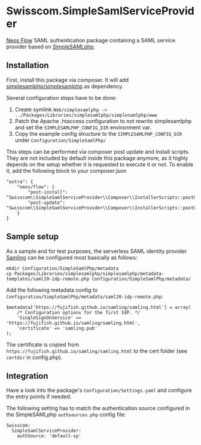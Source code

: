 # Swisscom.SimpleSamlServiceProvider
[Neos Flow](https://flow.neos.io/) SAML authentication package containing a SAML service provider based on [SimpleSAMLphp](https://simplesamlphp.org).

## Installation

First, install this package via composer. It will add [simplesamlphp/simplesamlphp](https://github.com/simplesamlphp/simplesamlphp) as dependency.
 
Several configuration steps have to be done:

1. Create symlink `Web/simplesamlphp -> ../Packages/Libraries/simplesamlphp/simplesamlphp/www`
2. Patch the Apache .htaccess configuration to not rewrite simplesamlphp and set the `SIMPLESAMLPHP_CONFIG_DIR` environment var.
3. Copy the example config structure to the `SIMPLESAMLPHP_CONFIG_DIR` under `Configuration/SimpleSamlPhp/`

This steps can be performed via composer post update and install scripts. They are not included by default inside this package anymore, as it highly depends on the setup whether it is requested to execute it or not.
To enable it, add the following block to your composer.json

    "extra": {
        "neos/flow": {
            "post-install": "Swisscom\\SimpleSamlServiceProvider\\Composer\\InstallerScripts::postUpdateAndInstall",
            "post-update": "Swisscom\\SimpleSamlServiceProvider\\Composer\\InstallerScripts::postUpdateAndInstall"
        }
    }

## Sample setup

As a sample and for test purposes, the serverless SAML identity provider [Samling](https://fujifish.github.io/samling/samling.html) 
can be configured most basically as follows:
    
    mkdir Configuration/SimpleSamlPhp/metadata
    cp Packages/Libraries/simplesamlphp/simplesamlphp/metadata-templates/saml20-idp-remote.php Configuration/SimpleSamlPhp/metadata/
    
Add the following metadata config to `Configuration/SimpleSamlPhp/metadata/saml20-idp-remote.php`:

    $metadata['https://fujifish.github.io/samling/samling.html'] = array(
        /* Configuration options for the first IdP. */
        'SingleSignOnService' => 'https://fujifish.github.io/samling/samling.html',
        'certificate' => 'samling.pub'
    );

The certificate is copied from `https://fujifish.github.io/samling/samling.html` to the cert folder (see `certdir` in config.php). 

## Integration

Have a look into the package's `Configuration/Settings.yaml` and configure the entry points if needed.

The following setting has to match the authentication source configured in the SimpleSAMLphp `authsources.php` config file:

    Swisscom:
      SimpleSamlServiceProvider:
        authSource: 'default-sp'
